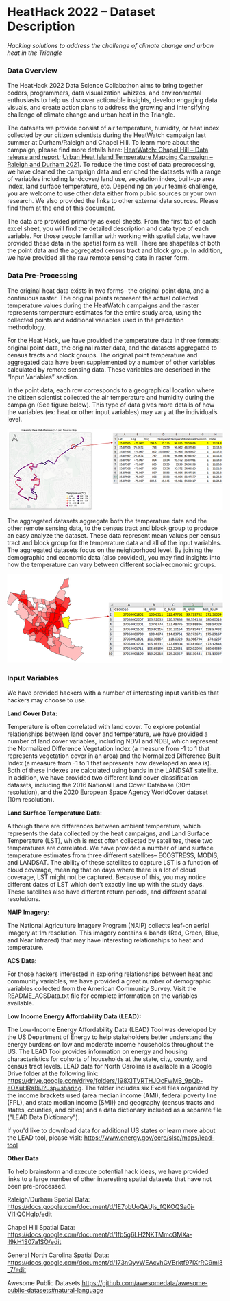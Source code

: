 ﻿
# HeatHack 2022 – Dataset Description

_Hacking solutions to address the challenge of climate change and urban heat in the Triangle_

  

### Data Overview

The HeatHack 2022 Data Science Collabathon aims to bring together coders, programmers, data visualization whizzes, and environmental enthusiasts to help us discover actionable insights, develop engaging data visuals, and create action plans to address the growing and intensifying challenge of climate change and urban heat in the Triangle.

The datasets we provide consist of air temperature, humidity, or heat index collected by our citizen scientists during the HeatWatch campaign last summer at Durham/Raleigh and Chapel Hill. To learn more about the campaign, please find more details here: [HeatWatch: Chapel Hill – Data release and report](https://datadrivenlab.org/climate/ddl-releases-2021-chapel-hill-heatwatch-data-report/); [Urban Heat Island Temperature Mapping Campaign – Raleigh and Durham 2021](https://climate.ncsu.edu/research/uhi/#:~:text=Raleigh%20and%20Durham%20%E2%80%93%202021&text=In%202021%2C%20Raleigh%20and%20Durham,cities%20of%20Raleigh%20and%20Durham.). To reduce the time cost of data preprocessing, we have cleaned the campaign data and enriched the datasets with a range of variables including landcover/ land use, vegetation index, built-up area index, land surface temperature, etc. Depending on your team’s challenge, you are welcome to use other data either from public sources or your own research. We also provided the links to other external data sources. Please find them at the end of this document.


The data are provided primarily as excel sheets. From the first tab of each excel sheet, you will find the detailed description and data type of each variable. For those people familiar with working with spatial data, we have provided these data in the spatial form as well. There are shapefiles of both the point data and the aggregated census tract and block group. In addition, we have provided all the raw remote sensing data in raster form.
  

### Data Pre-Processing

The original heat data exists in two forms– the original point data, and a continuous raster. The original points represent the actual collected temperature values during the HeatWatch campaigns and the raster represents temperature estimates for the entire study area, using the collected points and additional variables used in the prediction methodology.
  

For the Heat Hack, we have provided the temperature data in three formats: original point data, the original raster data, and the datasets aggregated to census tracts and block groups. The original point temperature and aggregated data have been supplemented by a number of other variables calculated by remote sensing data. These variables are described in the “Input Variables” section.

In the point data, each row corresponds to a geographical location where the citizen scientist collected the air temperature and humidity during the campaign (See figure below). This type of data gives more details of how the variables (ex: heat or other input variables) may vary at the individual’s level.


![point_data](Doc/point_data.png?raw=true "Title")

The aggregated datasets aggregate both the temperature data and the other remote sensing data, to the census tract and block group to produce an easy analyze the dataset. These data represent mean values per census tract and block group for the temperature data and all of the input variables. The aggregated datasets focus on the neighborhood level. By joining the demographic and economic data (also provided), you may find insights into how the temperature can vary between different social-economic groups.

![group_data](Doc/group_data.png?raw=true "Title")

### Input Variables

We have provided hackers with a number of interesting input variables that hackers may choose to use.

__Land Cover Data:__

Temperature is often correlated with land cover. To explore potential relationships between land cover and temperature, we have provided a number of land cover variables, including NDVI and NDBI, which represent the Normalized Difference Vegetation Index (a measure from -1 to 1 that represents vegetation cover in an area) and the Normalized Difference Built Index (a measure from -1 to 1 that represents how developed an area is). Both of these indexes are calculated using bands in the LANDSAT satellite. In addition, we have provided two different land cover classification datasets, including the 2016 National Land Cover Database (30m resolution), and the 2020 European Space Agency WorldCover dataset (10m resolution).

  
  

__Land Surface Temperature Data:__

Although there are differences between ambient temperature, which represents the data collected by the heat campaigns, and Land Surface Temperature (LST), which is most often collected by satellites, these two temperatures are correlated. We have provided a number of land surface temperature estimates from three different satellites– ECOSTRESS, MODIS, and LANDSAT. The ability of these satellites to capture LST is a function of cloud coverage, meaning that on days where there is a lot of cloud coverage, LST might not be captured. Because of this, you may notice different dates of LST which don’t exactly line up with the study days. These satellites also have different return periods, and different spatial resolutions.

  

__NAIP Imagery:__

The National Agriculture Imagery Program (NAIP) collects leaf-on aerial imagery at 1m resolution. This imagery contains 4 bands (Red, Green, Blue, and Near Infrared) that may have interesting relationships to heat and temperature.

  

__ACS Data:__

For those hackers interested in exploring relationships between heat and community variables, we have provided a great number of demographic variables collected from the American Community Survey. Visit the README_ACSData.txt file for complete information on the variables available.

  
  
 __Low Income Energy Affordability Data (LEAD):__

The Low-Income Energy Affordability Data (LEAD) Tool was developed by the US Department of Energy to help stakeholders better understand the energy burdens on low and moderate income households throughout the US. The LEAD Tool provides information on energy and housing characteristics for cohorts of households at the state, city, county, and census tract levels. LEAD data for North Carolina is available in a Google Drive folder at the following link: https://drive.google.com/drive/folders/198XITVRTHJOcFwMB_9pQb-eOXuHRaBiJ?usp=sharing. The folder includes six Excel files organized by the income brackets used (area median income (AMI), federal poverty line (FPL), and state median income (SMI)) and geography (census tracts and states, counties, and cities) and a data dictionary included as a separate file ("LEAD Data Dictionary").

If you'd like to download data for additional US states or learn more about the LEAD tool, please visit: https://www.energy.gov/eere/slsc/maps/lead-tool
  
  

__Other Data__

To help brainstorm and execute potential hack ideas, we have provided links to a large number of other interesting spatial datasets that have not been pre-processed.

  

Raleigh/Durham Spatial Data:
https://docs.google.com/document/d/1E7pbUoQAUjs_fQKOQSa0j-VI1iQCHqIp/edit

  
Chapel Hill Spatial Data:
https://docs.google.com/document/d/1fb5g6LH2NKTMmcGMXa-il9kH1S07a1SO/edit


General North Carolina Spatial Data:
https://docs.google.com/document/d/173nQyvWEAcvhGVBrktf97IXrRC9ml3_7/edit

Awesome Public Datasets
https://github.com/awesomedata/awesome-public-datasets#natural-language
